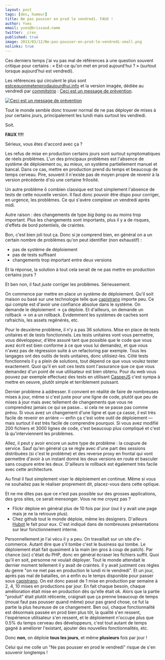 ```yaml
---
layout: post
tags: [dev, humeur]
title: Ne pas pousser en prod le vendredi. FAUX !
author: Yves
email: yves@brissaud.name
twitter: _crev_
published: true
image: 2013/03/12/Ne-pas-pousser-en-prod-le-vendredi-small.png
nolinks: true
---
```


Ces derniers temps j'ai vu pas mal de références à une question souvent critique pour certains : « Est-ce qu'on met en prod aujourd'hui ? » (surtout lorsque aujourd'hui est vendredi).

Les références qui circulent le plus sont [estcequonmetenprodaujourdhui.info](http://www.estcequonmetenprodaujourdhui.info/) et la version imagée, dédiée au vendredi par [commitstrip](http://www.commitstrip.com/) : [Ceci est un message de prévention](http://www.commitstrip.com/2013/03/08/ceci-est-un-message-de-prevention/).

[![Ceci est un message de prévention](Ne-pas-pousser-en-prod-le-vendredi-medium.jpg)](Ne-pas-pousser-en-prod-le-vendredi.jpg)

Tout le monde semble donc trouver normal de ne pas déployer de mises à jour certains jours, principalement les lundi mais surtout les vendredi.

Soit.

**FAUX !!!!**

Sérieux, vous êtes d'accord avec ça ?

Les refus de mise en production certains jours sont surtout symptomatiques de réels problèmes. L'un des principaux problèmes est l'absence de système de déploiement ou, au mieux, un système partiellement manuel et bancal. Dans ce cas, mettre en production prend du temps et beaucoup de temps cerveau. Pire, souvent il n'existe pas de moyen propre de revenir à la version précédente d'où une certaine frilosité.

Un autre problème ô combien classique est tout simplement l'absence de tests de cette nouvelle version. Il faut donc pouvoir être dispo pour corriger, en urgence, les problèmes. Ce qui s'avère complexe un vendredi après midi.

Autre raison : des changements de type _big bang_ ou au moins trop important. Plus les changements sont importants, plus il y a de risques, d'effets de bord potentiels, de craintes.

Bon, c'est bien joli tout ça. Donc si je comprend bien, en général on a un certain nombre de problèmes qu'on peut identifier (non exhaustif) :

* pas de système de déploiement
* pas de tests suffisant
* changements trop important entre deux versions

Et la réponse, la solution à tout cela serait de ne pas mettre en production certains jours ?

Et ben non, il faut _juste_ corriger les problèmes. Sérieusement.

On commence par mettre en place un système de déploiement. Qu'il soit maison ou basé sur une technologie telle que [capistrano][] importe peu. Ce qui compte est d'avoir une confiance absolue dans le système. On demande le déploiement → ça déploie. Et d'ailleurs, on demande un rollback → on a un rollback. Evidemment les systèmes de caches sont rafraichis, les assets regénérés, etc.

Pour le deuxième problème, il n'y a pas 36 solutions. Mise en place de tests unitaires et de tests fonctionnels. Les tests unitaires vont vous permettre, vous développeur, d'être assuré tant que possible que le code que vous avez écrit est bien conforme à ce que vous lui demandez, et que vous n'avez pas de régression suite à un refactoring par exemple. Tous les langages ont des outils de tests unitaires, donc utilisiez-les. Côté tests fonctionnels il y a plein de solutions, tout dépend ce que vous voulez tester exactement. Quoi qu'il en soit ces tests sont l'assurance que ce que vous demandez d'un point de vue utilisateur est bien obtenu. Pour du web vous pouvez par exemple effectuez des tests en utilisant [CasperJS][] c'est sympa à mettre en oeuvre, plutôt simple et terriblement puissant.

Dernier problème à addresser. Il convient en réalité de faire de nombreuses mises à jour, même si c'est juste pour une ligne de code, plutôt que peu de mises à jour mais avec tellement de changements que vous ne comprendrez jamais ce qui se passe… si cela ne se passe pas comme prévu. Si vous avez un changement d'une ligne et que ça casse, il est très facile de revenir en arrière — enfin ça c'est votre outil de déploiement — mais surtout il est très facile de comprendre pourquoi. Si vous avez modifié 200 fichiers et 3000 lignes de code, c'est beaucoup plus compliqué et c'est là qu'interviennent les problèmes.

Allez, il peut y avoir encore un autre type de problème : la coupure de service. Sauf qu'en général ça se règle avec d'une part des sessions distribuées (si c'est le problème) et des reverse proxy en frontal qui vont permettre d'avoir à un instant donné les deux versions en route et basculer sans coupure entre les deux. D'ailleurs le rollback est également très facile avec cette architecture.

Au final il faut simplement viser le déploiement en continue. Même si vous ne souhaitez pas le réaliser proprement dit, placez-vous dans cette optique.

Et ne me dites pas que ce n'est pas possible sur des grosses applications, des gros sites, ce serait mensonger. Vous ne me croyez pas ?

* Flickr déploie en général plus de 10 fois par jour (oui il y avait une page mais je ne la retrouve plus).
* Chez github tout le monde déploie, même les designers. D'ailleurs [Hubot][] le fait pour eux. C'est indiqué dans de nombreuses présentations sur leur fonctionnement interne.

Personnellement je l'ai vécu il y a peu. On travaillait sur un site d'e-commerce. Autant dire que s'il tombe c'est le business qui tombe. Le déploiement était fait quasiment à la main (en gros à coup de patch). Par chance (sic) c'était du PHP, donc en général écraser les fichiers suffit. Quoi qu'il en soit, personne ne voulait déployer. Tout le monde attendait le dernier moment tellement il y avait de craintes. Il y avait justment ces règles du genre "on ne met pas en production le lundi ni le vendredi". Et un jour, après pas mal de batailles, on a enfin eu le temps disponible pour passer sous [capistrano][]. On est donc passé de 1 mise en production par semaine à 2, 4, 10 mises en productions par jour. En fait chaque besoin, chaque amélioration était mise en production dès qu'elle était ok. Alors que la partie "produit" était plutôt réticente, craignait que ça prenne beaucoup de temps (mouai faut pas pousser quand même) pour pas grand chose, ce fut la partie la plus heureuse de ce changement. Ben oui, chaque fonctionnalité est désormais passée en prod bien plus tôt, la qualité s'en ressent, l'expérience utilisateur s'en ressent, et le déploiement n'occupe plus que 0.5% du temps cerveau des développeurs, c'est tout autant de temps gagné à améliorer l'existant, ajouter des nouvelles fonctionnalités, etc.

Donc **non**, on déploie **tous les jours**, et même **plusieurs** fois par jour !

Celui qui me colle un "Ne pas pousser en prod le vendredi" risque de s'en souvenir longtemps !

[capistrano]: https://github.com/capistrano/capistrano
[CasperJS]: http://casperjs.org/
[Hubot]: http://hubot.github.com/